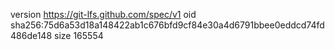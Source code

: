 version https://git-lfs.github.com/spec/v1
oid sha256:75d6a53d18a148422ab1c676bfd9cf84e30a4d6791bbee0eddcd74fd486de148
size 165554

